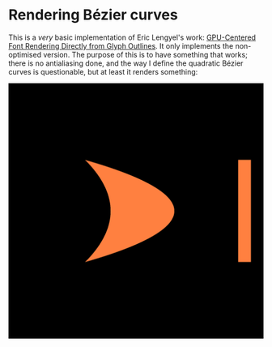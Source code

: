 # Rendering Bézier curves
This is a _very_ basic implementation of Eric Lengyel's work: [GPU-Centered Font Rendering Directly from Glyph Outlines](file:///tmp/mozilla_alex0/Lengyel2017FontRendering.pdf). It only implements the non-optimised version. The purpose of this is to have something that works; there is no antialiasing done, and the way I define the quadratic Bézier curves is questionable, but at least it renders something:

![Example](./img.png)
